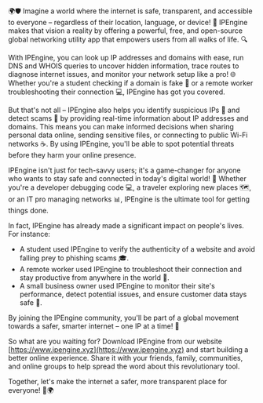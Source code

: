 🌍🛡️ Imagine a world where the internet is safe, transparent, and accessible to everyone – regardless of their location, language, or device! 📡 IPEngine makes that vision a reality by offering a powerful, free, and open-source global networking utility app that empowers users from all walks of life. 🔍

With IPEngine, you can look up IP addresses and domains with ease, run DNS and WHOIS queries to uncover hidden information, trace routes to diagnose internet issues, and monitor your network setup like a pro! 🌐 Whether you're a student checking if a domain is fake 🤔 or a remote worker troubleshooting their connection 💻, IPEngine has got you covered.

But that's not all – IPEngine also helps you identify suspicious IPs 👀 and detect scams 🚨 by providing real-time information about IP addresses and domains. This means you can make informed decisions when sharing personal data online, sending sensitive files, or connecting to public Wi-Fi networks ☕️. By using IPEngine, you'll be able to spot potential threats before they harm your online presence.

IPEngine isn't just for tech-savvy users; it's a game-changer for anyone who wants to stay safe and connected in today's digital world! 🌈 Whether you're a developer debugging code 💻, a traveler exploring new places 🗺️, or an IT pro managing networks 📊, IPEngine is the ultimate tool for getting things done.

In fact, IPEngine has already made a significant impact on people's lives. For instance:

* A student used IPEngine to verify the authenticity of a website and avoid falling prey to phishing scams 🎓.
* A remote worker used IPEngine to troubleshoot their connection and stay productive from anywhere in the world 💼.
* A small business owner used IPEngine to monitor their site's performance, detect potential issues, and ensure customer data stays safe 💸.

By joining the IPEngine community, you'll be part of a global movement towards a safer, smarter internet – one IP at a time! 🚀

So what are you waiting for? Download IPEngine from our website [https://www.ipengine.xyz](https://www.ipengine.xyz) and start building a better online experience. Share it with your friends, family, communities, and online groups to help spread the word about this revolutionary tool.

Together, let's make the internet a safer, more transparent place for everyone! 💪🌍